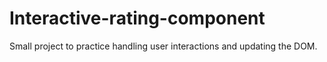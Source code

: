 # Interactive-rating-component
 Small project to practice handling user interactions and updating the DOM.
